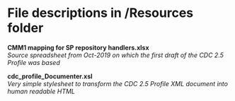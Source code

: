 # File descriptions in /Resources folder

**CMM1 mapping for SP repository handlers.xlsx**  
*Source spreadsheet from Oct-2019 on which the first draft of the CDC 2.5 Profile was based*



**cdc_profile_Documenter.xsl**  
*Very simple stylesheet to transform the CDC 2.5 Profile XML document into human readable HTML*




